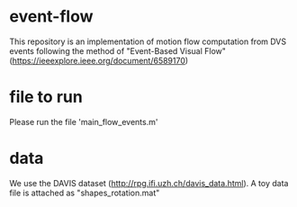 # event-flow
This repository is an implementation of motion flow computation from DVS events following the method of "Event-Based Visual Flow" (https://ieeexplore.ieee.org/document/6589170)

# file to run
Please run the file 'main_flow_events.m'

# data
We use the DAVIS dataset (http://rpg.ifi.uzh.ch/davis_data.html). A toy data file is attached as "shapes_rotation.mat" 
